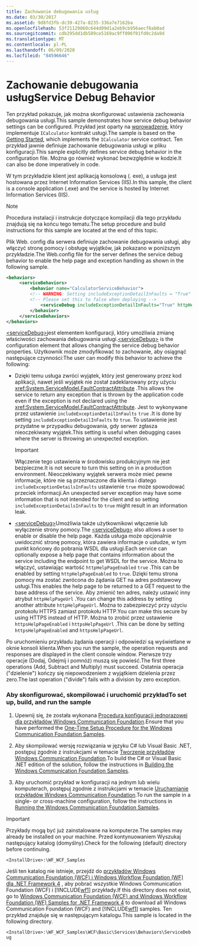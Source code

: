 ```yaml
---
title: Zachowanie debugowania usług
ms.date: 03/30/2017
ms.assetid: 9d8fd3fb-dc39-427a-8235-336a7e7162ba
ms.openlocfilehash: 53f21129860c644d09d1a2eb9cb956aecf8ab0ad
ms.sourcegitcommit: cdb295dd1db589ce5169ac9ff096f01fd0c2da9d
ms.translationtype: MT
ms.contentlocale: pl-PL
ms.lasthandoff: 06/09/2020
ms.locfileid: "84596646"
---
```

# <a name="service-debug-behavior"></a><span data-ttu-id="87e8b-102">Zachowanie debugowania usług</span><span class="sxs-lookup"><span data-stu-id="87e8b-102">Service Debug Behavior</span></span>

<span data-ttu-id="87e8b-103">Ten przykład pokazuje, jak można skonfigurować ustawienia zachowania debugowania usługi.</span><span class="sxs-lookup"><span data-stu-id="87e8b-103">This sample demonstrates how service debug behavior settings can be configured.</span></span> <span data-ttu-id="87e8b-104">Przykład jest oparty na [wprowadzenie](getting-started-sample.md), który implementuje `ICalculator` kontrakt usługi.</span><span class="sxs-lookup"><span data-stu-id="87e8b-104">The sample is based on the [Getting Started](getting-started-sample.md), which implements the `ICalculator` service contract.</span></span> <span data-ttu-id="87e8b-105">Ten przykład jawnie definiuje zachowanie debugowania usługi w pliku konfiguracji.</span><span class="sxs-lookup"><span data-stu-id="87e8b-105">This sample explicitly defines service debug behavior in the configuration file.</span></span> <span data-ttu-id="87e8b-106">Można go również wykonać bezwzględnie w kodzie.</span><span class="sxs-lookup"><span data-stu-id="87e8b-106">It can also be done imperatively in code.</span></span>

<span data-ttu-id="87e8b-107">W tym przykładzie klient jest aplikacją konsolową (. exe), a usługa jest hostowana przez Internet Information Services (IIS).</span><span class="sxs-lookup"><span data-stu-id="87e8b-107">In this sample, the client is a console application (.exe) and the service is hosted by Internet Information Services (IIS).</span></span>

> [!NOTE]
> <span data-ttu-id="87e8b-108">Procedura instalacji i instrukcje dotyczące kompilacji dla tego przykładu znajdują się na końcu tego tematu.</span><span class="sxs-lookup"><span data-stu-id="87e8b-108">The setup procedure and build instructions for this sample are located at the end of this topic.</span></span>

<span data-ttu-id="87e8b-109">Plik Web. config dla serwera definiuje zachowanie debugowania usługi, aby włączyć stronę pomocy i obsługę wyjątków, jak pokazano w poniższym przykładzie.</span><span class="sxs-lookup"><span data-stu-id="87e8b-109">The Web.config file for the server defines the service debug behavior to enable the help page and exception handling as shown in the following sample.</span></span>

```xml
<behaviors>
     <serviceBehaviors>
         <behavior name="CalculatorServiceBehavior">
         <!-- WARNING: Setting includeExceptionDetailInFaults = "True" could result in leaking secured server information to the client.-->
         <!-- Please set this to false when deploying -->
             <serviceDebug includeExceptionDetailInFaults="True" httpHelpPageEnabled="True"/>
         </behavior>
     </serviceBehaviors>
</behaviors>
```

<span data-ttu-id="87e8b-110">[\<serviceDebug>](../../configure-apps/file-schema/wcf/servicedebug.md)jest elementem konfiguracji, który umożliwia zmianę właściwości zachowania debugowania usługi.</span><span class="sxs-lookup"><span data-stu-id="87e8b-110">[\<serviceDebug>](../../configure-apps/file-schema/wcf/servicedebug.md) is the configuration element that allows changing the service debug behavior properties.</span></span> <span data-ttu-id="87e8b-111">Użytkownik może zmodyfikować to zachowanie, aby osiągnąć następujące czynności:</span><span class="sxs-lookup"><span data-stu-id="87e8b-111">The user can modify this behavior to achieve the following:</span></span>

- <span data-ttu-id="87e8b-112">Dzięki temu usługa zwróci wyjątek, który jest generowany przez kod aplikacji, nawet jeśli wyjątek nie został zadeklarowany przy użyciu <xref:System.ServiceModel.FaultContractAttribute> .</span><span class="sxs-lookup"><span data-stu-id="87e8b-112">This allows the service to return any exception that is thrown by the application code even if the exception is not declared using the <xref:System.ServiceModel.FaultContractAttribute>.</span></span> <span data-ttu-id="87e8b-113">Jest to wykonywane przez ustawienie `includeExceptionDetailInFaults` `true` .</span><span class="sxs-lookup"><span data-stu-id="87e8b-113">It is done by setting `includeExceptionDetailInFaults` to `true`.</span></span> <span data-ttu-id="87e8b-114">To ustawienie jest przydatne w przypadku debugowania, gdy serwer zgłasza nieoczekiwany wyjątek.</span><span class="sxs-lookup"><span data-stu-id="87e8b-114">This setting is useful when debugging cases where the server is throwing an unexpected exception.</span></span>

  > [!IMPORTANT]
  > <span data-ttu-id="87e8b-115">Włączenie tego ustawienia w środowisku produkcyjnym nie jest bezpieczne.</span><span class="sxs-lookup"><span data-stu-id="87e8b-115">It is not secure to turn this setting on in a production environment.</span></span> <span data-ttu-id="87e8b-116">Nieoczekiwany wyjątek serwera może mieć pewne informacje, które nie są przeznaczone dla klienta i dlatego `includeExceptionDetailsInFaults` ustawienie `true` może spowodować przeciek informacji.</span><span class="sxs-lookup"><span data-stu-id="87e8b-116">An unexpected server exception may have some information that is not intended for the client and so setting `includeExceptionDetailsInFaults` to `true` might result in an information leak.</span></span>

- <span data-ttu-id="87e8b-117">[\<serviceDebug>](../../configure-apps/file-schema/wcf/servicedebug.md)Umożliwia także użytkownikowi włączenie lub wyłączenie strony pomocy.</span><span class="sxs-lookup"><span data-stu-id="87e8b-117">The [\<serviceDebug>](../../configure-apps/file-schema/wcf/servicedebug.md) also allows a user to enable or disable the help page.</span></span> <span data-ttu-id="87e8b-118">Każda usługa może opcjonalnie uwidocznić stronę pomocy, która zawiera informacje o usłudze, w tym punkt końcowy do pobrania WSDL dla usługi.</span><span class="sxs-lookup"><span data-stu-id="87e8b-118">Each service can optionally expose a help page that contains information about the service including the endpoint to get WSDL for the service.</span></span> <span data-ttu-id="87e8b-119">Można to włączyć, ustawiając wartość `httpHelpPageEnabled` `true` .</span><span class="sxs-lookup"><span data-stu-id="87e8b-119">This can be enabled by setting `httpHelpPageEnabled` to `true`.</span></span> <span data-ttu-id="87e8b-120">Dzięki temu strona pomocy ma zostać zwrócona do żądania GET na adres podstawowy usługi.</span><span class="sxs-lookup"><span data-stu-id="87e8b-120">This enables the help page to be returned to a GET request to the base address of the service.</span></span> <span data-ttu-id="87e8b-121">Aby zmienić ten adres, należy ustawić inny atrybut `httpHelpPageUrl` .</span><span class="sxs-lookup"><span data-stu-id="87e8b-121">You can change this address by setting another attribute `httpHelpPageUrl`.</span></span> <span data-ttu-id="87e8b-122">Można to zabezpieczyć przy użyciu protokołu HTTPS zamiast protokołu HTTP.</span><span class="sxs-lookup"><span data-stu-id="87e8b-122">You can make this secure by using HTTPS instead of HTTP.</span></span> <span data-ttu-id="87e8b-123">Można to zrobić przez ustawienie `httpsHelpPageEnabled` i `httpsHelpPageUrl` .</span><span class="sxs-lookup"><span data-stu-id="87e8b-123">This can be done by setting `httpsHelpPageEnabled` and `httpsHelpPageUrl`.</span></span>

<span data-ttu-id="87e8b-124">Po uruchomieniu przykładu żądania operacji i odpowiedzi są wyświetlane w oknie konsoli klienta.</span><span class="sxs-lookup"><span data-stu-id="87e8b-124">When you run the sample, the operation requests and responses are displayed in the client console window.</span></span> <span data-ttu-id="87e8b-125">Pierwsze trzy operacje (Dodaj, Odejmij i pomnóż) muszą się powieść.</span><span class="sxs-lookup"><span data-stu-id="87e8b-125">The first three operations (Add, Subtract and Multiply) must succeed.</span></span> <span data-ttu-id="87e8b-126">Ostatnia operacja ("dzielenie") kończy się niepowodzeniem z wyjątkiem dzielenia przez zero.</span><span class="sxs-lookup"><span data-stu-id="87e8b-126">The last operation ("divide") fails with a division by zero exception.</span></span>

### <a name="to-set-up-build-and-run-the-sample"></a><span data-ttu-id="87e8b-127">Aby skonfigurować, skompilować i uruchomić przykład</span><span class="sxs-lookup"><span data-stu-id="87e8b-127">To set up, build, and run the sample</span></span>

1. <span data-ttu-id="87e8b-128">Upewnij się, że została wykonana [Procedura konfiguracji jednorazowej dla przykładów Windows Communication Foundation](one-time-setup-procedure-for-the-wcf-samples.md).</span><span class="sxs-lookup"><span data-stu-id="87e8b-128">Ensure that you have performed the [One-Time Setup Procedure for the Windows Communication Foundation Samples](one-time-setup-procedure-for-the-wcf-samples.md).</span></span>

2. <span data-ttu-id="87e8b-129">Aby skompilować wersję rozwiązania w języku C# lub Visual Basic .NET, postępuj zgodnie z instrukcjami w temacie [Tworzenie przykładów Windows Communication Foundation](building-the-samples.md).</span><span class="sxs-lookup"><span data-stu-id="87e8b-129">To build the C# or Visual Basic .NET edition of the solution, follow the instructions in [Building the Windows Communication Foundation Samples](building-the-samples.md).</span></span>

3. <span data-ttu-id="87e8b-130">Aby uruchomić przykład w konfiguracji na jednym lub wielu komputerach, postępuj zgodnie z instrukcjami w temacie [Uruchamianie przykładów Windows Communication Foundation](running-the-samples.md).</span><span class="sxs-lookup"><span data-stu-id="87e8b-130">To run the sample in a single- or cross-machine configuration, follow the instructions in [Running the Windows Communication Foundation Samples](running-the-samples.md).</span></span>

> [!IMPORTANT]
> <span data-ttu-id="87e8b-131">Przykłady mogą być już zainstalowane na komputerze.</span><span class="sxs-lookup"><span data-stu-id="87e8b-131">The samples may already be installed on your machine.</span></span> <span data-ttu-id="87e8b-132">Przed kontynuowaniem Wyszukaj następujący katalog (domyślny).</span><span class="sxs-lookup"><span data-stu-id="87e8b-132">Check for the following (default) directory before continuing.</span></span>
>
> `<InstallDrive>:\WF_WCF_Samples`
>
> <span data-ttu-id="87e8b-133">Jeśli ten katalog nie istnieje, przejdź do [przykładów Windows Communication Foundation (WCF) i Windows Workflow Foundation (WF) dla .NET Framework 4](https://www.microsoft.com/download/details.aspx?id=21459) , aby pobrać wszystkie Windows Communication Foundation (WCF) i [!INCLUDE[wf1](../../../../includes/wf1-md.md)] przykłady.</span><span class="sxs-lookup"><span data-stu-id="87e8b-133">If this directory does not exist, go to [Windows Communication Foundation (WCF) and Windows Workflow Foundation (WF) Samples for .NET Framework 4](https://www.microsoft.com/download/details.aspx?id=21459) to download all Windows Communication Foundation (WCF) and [!INCLUDE[wf1](../../../../includes/wf1-md.md)] samples.</span></span> <span data-ttu-id="87e8b-134">Ten przykład znajduje się w następującym katalogu.</span><span class="sxs-lookup"><span data-stu-id="87e8b-134">This sample is located in the following directory.</span></span>
>
> `<InstallDrive>:\WF_WCF_Samples\WCF\Basic\Services\Behaviors\ServiceDebug`
